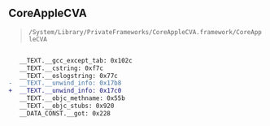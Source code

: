 ## CoreAppleCVA

> `/System/Library/PrivateFrameworks/CoreAppleCVA.framework/CoreAppleCVA`

```diff

   __TEXT.__gcc_except_tab: 0x102c
   __TEXT.__cstring: 0xf7c
   __TEXT.__oslogstring: 0x77c
-  __TEXT.__unwind_info: 0x17b8
+  __TEXT.__unwind_info: 0x17c0
   __TEXT.__objc_methname: 0x55b
   __TEXT.__objc_stubs: 0x920
   __DATA_CONST.__got: 0x228

```
